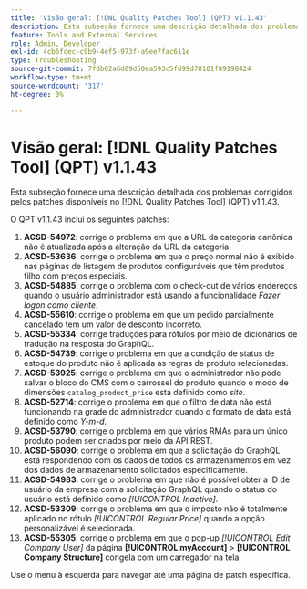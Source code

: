 ```yaml
---
title: 'Visão geral: [!DNL Quality Patches Tool] (QPT) v1.1.43'
description: Esta subseção fornece uma descrição detalhada dos problemas corrigidos pelos patches disponíveis no  [!DNL Quality Patches Tool] (QPT) v1.1.43.
feature: Tools and External Services
role: Admin, Developer
exl-id: 4cb6fcec-c9b9-4ef5-973f-a9ee7fac611e
type: Troubleshooting
source-git-commit: 7fdb02a6d89d50ea593c5fd99d78101f89198424
workflow-type: tm+mt
source-wordcount: '317'
ht-degree: 0%

---
```


# Visão geral: [!DNL Quality Patches Tool] (QPT) v1.1.43

Esta subseção fornece uma descrição detalhada dos problemas corrigidos pelos patches disponíveis no [!DNL Quality Patches Tool] (QPT) v1.1.43.

O QPT v1.1.43 inclui os seguintes patches:

1. **ACSD-54972**: corrige o problema em que a URL da categoria canônica não é atualizada após a alteração da URL da categoria.
1. **ACSD-53636**: corrige o problema em que o preço normal não é exibido nas páginas de listagem de produtos configuráveis que têm produtos filho com preços especiais.
1. **ACSD-54885**: corrige o problema com o check-out de vários endereços quando o usuário administrador está usando a funcionalidade *Fazer logon como cliente*.
1. **ACSD-55610**: corrige o problema em que um pedido parcialmente cancelado tem um valor de desconto incorreto.
1. **ACSD-55334**: corrige traduções para rótulos por meio de dicionários de tradução na resposta do GraphQL.
1. **ACSD-54739**: corrige o problema em que a condição de status de estoque do produto não é aplicada às regras de produto relacionadas.
1. **ACSD-53925**: corrige o problema em que o administrador não pode salvar o bloco do CMS com o carrossel do produto quando o modo de dimensões `catalog_product_price` está definido como *site*.
1. **ACSD-52714**: corrige o problema em que o filtro de data não está funcionando na grade do administrador quando o formato de data está definido como *Y-m-d*.
1. **ACSD-53790**: corrige o problema em que vários RMAs para um único produto podem ser criados por meio da API REST.
1. **ACSD-56090**: corrige o problema em que a solicitação do GraphQL está respondendo com os dados de todos os armazenamentos em vez dos dados de armazenamento solicitados especificamente.
1. **ACSD-54983**: corrige o problema em que não é possível obter a ID de usuário da empresa com a solicitação GraphQL quando o status do usuário está definido como *[!UICONTROL Inactive]*.
1. **ACSD-53309**: corrige o problema em que o imposto não é totalmente aplicado no rótulo *[!UICONTROL Regular Price]* quando a opção personalizável é selecionada.
1. **ACSD-55305**: corrige o problema em que o pop-up *[!UICONTROL Edit Company User]* da página **[!UICONTROL myAccount]** > **[!UICONTROL Company Structure]** congela com um carregador na tela.

Use o menu à esquerda para navegar até uma página de patch específica.
